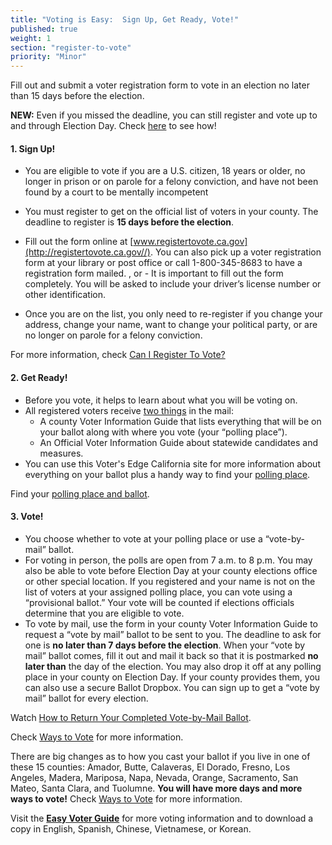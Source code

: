 ```yaml
---
title: "Voting is Easy:  Sign Up, Get Ready, Vote!"
published: true
weight: 1
section: "register-to-vote"
priority: "Minor"
---
```


Fill out and submit a voter registration form to vote in an election no later than 15 days before the election.

**NEW:** Even if you missed the deadline, you can still register and vote up to and through Election Day. Check [here](#menu-item-missed-the-voter-registration-deadline-you-can-still-register-and-vote) to see how!

#### 1. Sign Up!

- You are eligible to vote if you are a U.S. citizen, 18 years or older, no longer in prison or on parole for a felony conviction, and have not been found by a court to be mentally incompetent

- You must register to get on the official list of voters in your county. 
  The deadline to register is **15 days before the election**.
- Fill out the form online at [www.registertovote.ca.gov](http://registertovote.ca.gov//).
You can also pick up a voter registration form at your library or post office or call 1-800-345-8683 to have a registration form mailed. , or - It is important to fill out the form completely. You will be asked to include your driver’s license number or other identification.
- Once you are on the list, you only need to re-register if you change your address, change your name, want to change your political party, or are no longer on parole for a felony conviction. 

For more information, check [Can I Register To Vote?](#menu-item-can-i-register-to-vote)

#### 2. Get Ready!

- Before you vote, it helps to learn about what you will be voting on.
- All registered voters receive [two things](https://www.sos.ca.gov/elections/publications-and-resources/state-county-vig/) in the mail: 
  - A county Voter Information Guide that lists everything that will be on your ballot along with where you vote (your “polling place”).
  - An Official Voter Information Guide about statewide candidates and measures.
- You can use this Voter's Edge California site for more information about everything on your ballot plus a handy way to find your [polling place](#section-my-polling-place). 

Find your [polling place and ballot](#section-my-polling-place).

#### 3. Vote!

- You choose whether to vote at your polling place or use a “vote-by-mail” ballot.
- For voting in person, the polls are open from 7 a.m. to 8 p.m. You may also be able to vote before Election Day at your county elections office or other special location. If you registered and your name is not on the list of voters at your assigned polling place, you can vote using a “provisional ballot.” Your vote will be counted if elections officials determine that you are eligible to vote. 
- To vote by mail, use the form in your county Voter Information Guide to request a “vote by mail” ballot to be sent to you. The deadline to ask for one is **no later than 7 days before the election**. When your “vote by mail” ballot comes, fill it out and mail it back so that it is postmarked **no later than** the day of the election. You may also drop it off at any polling place in your county on Election Day. If your county provides them, you can also use a secure Ballot Dropbox. You can sign up to get a “vote by mail” ballot for every election.

Watch [How to Return Your Completed Vote-by-Mail Ballot](https://www.google.com/url?q=https://www.youtube.com/watch?v%3DhFH3YZrhBag%26feature%3Dyoutu.be&sa=D&ust=1576113195433000&usg=AFQjCNGr5kb0Ft2GLwC551ertzTHTcQlHg). 

Check [Ways to Vote](#section-ways-to-vote) for more information.

There are big changes as to how you cast your ballot if you live in one of these 15 counties: Amador, Butte, Calaveras, El Dorado, Fresno, Los Angeles, Madera, Mariposa, Napa, Nevada, Orange, Sacramento, San Mateo, Santa Clara, and Tuolumne. **You will have more days and more ways to vote!** Check [Ways to Vote](##menu-item-big-changes-in-madera-napa-nevada-sacramento-and-san-mateo-counties) for more information.

Visit the **[Easy Voter Guide](http://www.easyvoterguide.org/)** for more voting information and to download a copy in English, Spanish, Chinese, Vietnamese, or Korean.
  
